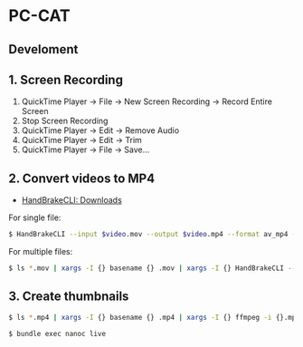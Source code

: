 # PC-CAT

## Develoment

## 1. Screen Recording

1. QuickTime Player -> File -> New Screen Recording -> Record Entire Screen
2. Stop Screen Recording
3. QuickTime Player -> Edit -> Remove Audio
4. QuickTime Player -> Edit -> Trim
5. QuickTime Player -> File -> Save...

## 2. Convert videos to MP4

* [HandBrakeCLI: Downloads](https://handbrake.fr/downloads2.php)

For single file:

```sh
$ HandBrakeCLI --input $video.mov --output $video.mp4 --format av_mp4 --optimize --align-av --encoder x264 --quality 22.0 --rate 30 --width 1920 --height 1080 --auto-anamorphic --keep-display-aspect --modulus 2
```

For multiple files:

```sh
$ ls *.mov | xargs -I {} basename {} .mov | xargs -I {} HandBrakeCLI --input {}.mov --output {}.mp4 --format av_mp4 --optimize --align-av --encoder x264 --quality 22.0 --rate 30 --width 1920 --height 1080 --auto-anamorphic --keep-display-aspect --modulus 2
```

## 3. Create thumbnails

```sh
$ ls *.mp4 | xargs -I {} basename {} .mp4 | xargs -I {} ffmpeg -i {}.mp4 -vf "thumbnail,scale=1024:640" -frames:v 1 {}.png
```

```sh
$ bundle exec nanoc live
```
